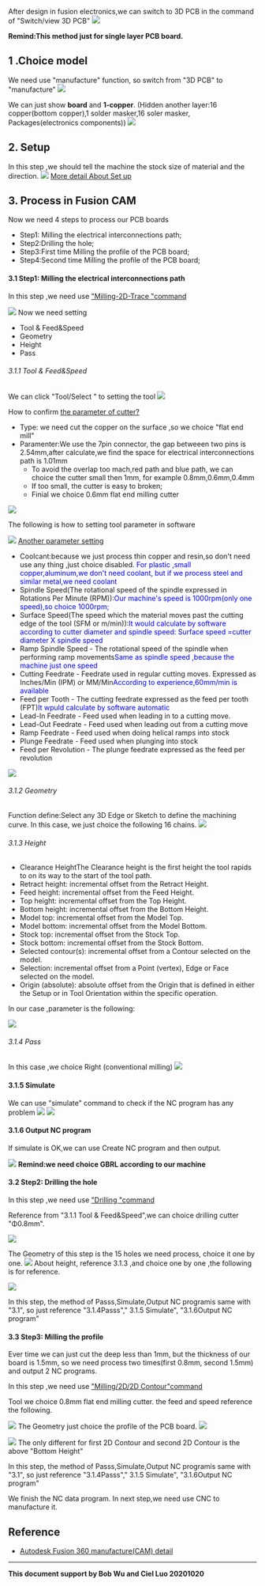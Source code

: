 After design in fusion electronics,we can switch to 3D PCB in the command of "Switch/view 3D PCB"
![](https://gitlab.com/picbed/bed/uploads/e4bb6bbd94d1481963d0a4cba4b02990/pcbto3d.png)


**Remind:This method just for single layer PCB board.**



## 1 .Choice model

We need use "manufacture" function, so switch from "3D PCB" to "manufacture"
![](https://gitlab.com/picbed/bed/uploads/fcd4df97a95a98e36bb267948af5654f/WX20201016-164305_2x.png)

 We can just show **board** and **1-copper**. (Hidden another layer:16 copper(bottom copper),1 solder masker,16 soler masker, Packages(electronics components))
![](https://gitlab.com/picbed/bed/uploads/fcd4df97a95a98e36bb267948af5654f/WX20201016-164305_2x.png)



## 2. Setup 
In this step ,we should tell the machine the stock size of material and the direction.
![](https://gitlab.com/picbed/bed/uploads/b3af7d3978dbb51f4b1a762efaa9561e/ezgif.com-video-to-gif.gif)
[More detail About Set up](https://help.autodesk.com/view/fusion360/ENU/?guid=Fusion_CAM_how_to_create_setup_html)

## 3. Process in Fusion CAM
Now we need 4 steps to process our PCB boards
* Step1: Milling the  electrical interconnections path;
* Step2:Drilling the hole;
* Step3:First time Milling the profile of the PCB board;
* Step4:Second time Milling the profile of the PCB board;


#### 3.1 Step1: Milling the  electrical interconnections path
In this step ,we need use ["Milling-2D-Trace "command](http://help.autodesk.com/view/fusion360/ENU/?guid=GUID223F93A7-F88E-4359-B02D-B0C2F11AFA8B)

![](https://gitlab.com/picbed/bed/uploads/02427a9226e61e3704ca218915db83ea/settingtrace.png)
Now we need setting 
* Tool & Feed&Speed
* Geometry
* Height
* Pass

###### 3.1.1 Tool & Feed&Speed

We can click "Tool/Select " to setting the tool
![](https://gitlab.com/picbed/bed/uploads/59aa639b69f64af2268352a44175d618/trace1.png)

How to confirm [the parameter of cutter?](http://help.autodesk.com/view/fusion360/ENU/?guid=GUIDA0197982-0082-45AF-B848-8D62CAF57C49) 
* Type: we need cut the copper on the surface ,so we choice "flat end mill"
* Paramenter:We use the 7pin connector, the gap betweeen two pins is 2.54mm,after calculate,we find the space for electrical interconnections path is 1.01mm
  * To avoid the overlap too mach,red path and blue path, we can choice the cutter small then 1mm, for example 0.8mm,0.6mm,0.4mm
  * If too small, the cutter is easy to broken;
  * Finial we choice 0.6mm flat end milling cutter 

![](https://gitlab.com/picbed/bed/uploads/38c538f83f64b4ca9f354cb7186f1f52/electropaht2.png)

The following is how to setting  tool parameter in software

![](https://gitlab.com/picbed/bed/uploads/a8decfcdbef2d919dde7add51a055f56/choicecutter2.png)
[Another parameter setting](http://help.autodesk.com/view/fusion360/ENU/?guid=GUID223F93A7-F88E-4359-B02D-B0C2F11AFA8B)
* Coolcant:because we just process thin copper and resin,so don't need use any thing ,just choice disabled. <font color=Blue >For plastic ,small copper,aluminum,we don't need coolant, but if we process steel and similar metal,we need coolant</font>
* Spindle Speed(The rotational speed of the spindle expressed in Rotations Per Minute (RPM)):<font color=Blue >Our machine's speed is 1000rpm(only one speed),so choice 1000rpm;</font>
* Surface Speed(The speed which the material moves past the cutting edge of the tool (SFM or m/min)):<font color=Blue >It would calculate by software according to cutter diameter and spindle speed:  Surface speed =cutter diameter X spindle speed</font>
* Ramp Spindle Speed - The rotational speed of the spindle when performing ramp movements<font color=Blue >Same as spindle speed ,because the machine just one speed</font>
* Cutting Feedrate - Feedrate used in regular cutting moves. Expressed as Inches/Min (IPM) or MM/Min<font color=Blue >According to experience,60mm/min is available</font>
* Feed per Tooth - The cutting feedrate expressed as the feed per tooth (FPT)<font color=Blue >It wpuld calculate by software automatic</font>
* Lead-In Feedrate - Feed used when leading in to a cutting move.<font color=Blue ></font>
* Lead-Out Feedrate - Feed used when leading out from a cutting move<font color=Blue ></font>
* Ramp Feedrate - Feed used when doing helical ramps into stock<font color=Blue ></font>
* Plunge Feedrate - Feed used when plunging into stock<font color=Blue ></font>
* Feed per Revolution - The plunge feedrate expressed as the feed per revolution<font color=Blue ></font>

 ![](https://gitlab.com/picbed/bed/uploads/59aa639b69f64af2268352a44175d618/trace1.png)

###### 3.1.2 Geometry
Function define:Select any 3D Edge or Sketch to define the machining curve.
In this case, we just choice the following 16 chains.
![](https://gitlab.com/picbed/bed/uploads/ff3db822de33e332524da8ef95dbdae2/trace2.png)
###### 3.1.3 Height
* Clearance HeightThe Clearance height is the first height the tool rapids to on its way to the start of the tool path.
* Retract height: incremental offset from the Retract Height.
* Feed height: incremental offset from the Feed Height.
* Top height: incremental offset from the Top Height.
* Bottom height: incremental offset from the Bottom Height.
* Model top: incremental offset from the Model Top.
* Model bottom: incremental offset from the Model Bottom.
* Stock top: incremental offset from the Stock Top.
* Stock bottom: incremental offset from the Stock Bottom.
* Selected contour(s): incremental offset from a Contour selected on the model.
* Selection: incremental offset from a Point (vertex), Edge or Face selected on the model.
* Origin (absolute): absolute offset from the Origin that is defined in either the Setup or in Tool Orientation within the specific operation.

In our case ,parameter is the following:

![](https://gitlab.com/picbed/bed/uploads/82ee1398e35b3a516b2ba163f695f498/trace3.png)




###### 3.1.4 Pass
In this case ,we choice Right (conventional milling) 
![](https://gitlab.com/picbed/bed/uploads/8cbfc9296502e6f2f2eb0c0f49fdf2a9/trace4.png)

#### 3.1.5 Simulate
We can use "simulate" command to check if the NC program has any problem
![](https://gitlab.com/picbed/bed/uploads/6100eddc0e5f98fcb0fc28dd9eaec1d2/WX20201017-100418_2x.png)
![](https://gitlab.com/picbed/bed/uploads/369d0e6b1ab4aeccc900c33c6ef9bfed/ezgif.com-video-to-gif-3.gif)

#### 3.1.6 Output NC program
If simulate is OK,we can use Create NC program and then output.

![](https://gitlab.com/picbed/bed/uploads/482e3a87a8d383ba76893f2d9c05df2b/551602834162_.pic_hd.jpg)
**Remind:we need choice GBRL according to our machine**


#### 3.2 Step2: Drilling the hole
In this step ,we need use ["Drilling "command](http://help.autodesk.com/view/fusion360/ENU/?guid=Fusion_CAM_reference_drill_drill_standard_html)

Reference from "3.1.1 Tool & Feed&Speed",we can choice drilling cutter  "Φ0.8mm".

![](https://gitlab.com/picbed/bed/uploads/cbfaafce9066a43bd7d37d56f171c909/drillcutter22.png)

The Geometry of this step is the 15 holes we need process, choice it one by one.
![](https://gitlab.com/picbed/bed/uploads/8212daf3572cd25198d62049193f70af/WX20201020-092639_2x.png)
About height, reference 3.1.3 ,and choice one by one ,the following is for reference.

![](https://gitlab.com/picbed/bed/uploads/b2870260cc9960e2415485f59dbe43e1/WX20201020-093248_2x.png)

In this step, the method of Passs,Simulate,Output NC programis same with "3.1", so just reference  "3.1.4Passs"," 3.1.5 Simulate", "3.1.6Output NC program"
#### 3.3 Step3: Milling the profile
Ever time we can just cut the deep less than 1mm, but the thickness of our board is 1.5mm, so we need process two times(first 0.8mm, second 1.5mm) and output 2 NC programs.

 In this step ,we need use ["Milling/2D/2D Contour"command](http://help.autodesk.com/view/fusion360/ENU/?contextId=MFG-REF-2D-CONTOUR-CMD)

Tool we choice 0.8mm flat end milling cutter. the feed and speed reference the following.

![](https://gitlab.com/picbed/bed/uploads/9321d81cb5f603a45ef5b1726669b16c/millprofile.png)
The Geometry just choice the profile of the PCB board.
![](https://gitlab.com/picbed/bed/uploads/2573ce01aad48e914a5e407d8510918a/profile2.png)



![](https://gitlab.com/picbed/bed/uploads/5e40c9f9f6dddb776ef3716949661744/WX20201020-094347_2x.png)
The only different for first 2D Contour and second 2D Contour is the above "Bottom Height"


In this step, the method of Passs,Simulate,Output NC programis same with "3.1", so just reference  "3.1.4Passs"," 3.1.5 Simulate", "3.1.6Output NC program"


We finish the NC data program. In next step,we need use CNC to manufacture it.

## Reference

* [Autodesk Fusion 360 manufacture(CAM) detail ](https://help.autodesk.com/view/fusion360/ENU/?guid=GUID-BEC5DEA9-AC3E-4FA8-998E-4AE8CD0D0B1E)



*****

**This document support by Bob Wu and Ciel Luo 20201020**